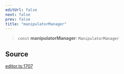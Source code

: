 ```yaml
---
editUrl: false
next: false
prev: false
title: "manipulatorManager"
---
```


> `const` **manipulatorManager**: `ManipulatorManager`

## Source

[editor.ts:1707](https://github.com/dgmjs/dgmjs/blob/main/packages/core/src/editor.ts#L1707)
